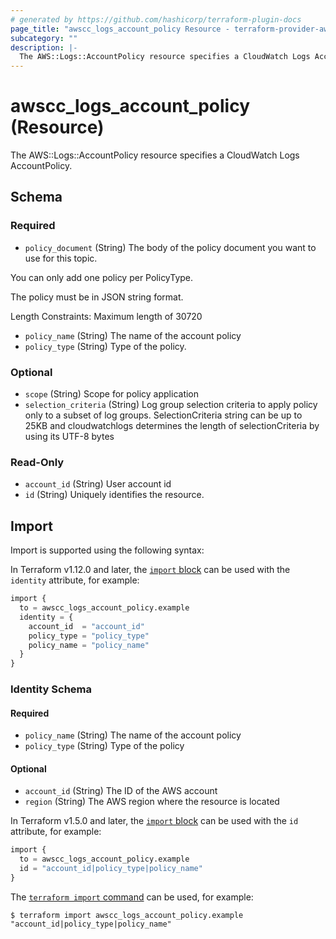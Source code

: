 ```yaml
---
# generated by https://github.com/hashicorp/terraform-plugin-docs
page_title: "awscc_logs_account_policy Resource - terraform-provider-awscc"
subcategory: ""
description: |-
  The AWS::Logs::AccountPolicy resource specifies a CloudWatch Logs AccountPolicy.
---
```


# awscc_logs_account_policy (Resource)

The AWS::Logs::AccountPolicy resource specifies a CloudWatch Logs AccountPolicy.



<!-- schema generated by tfplugindocs -->
## Schema

### Required

- `policy_document` (String) The body of the policy document you want to use for this topic.

You can only add one policy per PolicyType.

The policy must be in JSON string format.

Length Constraints: Maximum length of 30720
- `policy_name` (String) The name of the account policy
- `policy_type` (String) Type of the policy.

### Optional

- `scope` (String) Scope for policy application
- `selection_criteria` (String) Log group  selection criteria to apply policy only to a subset of log groups. SelectionCriteria string can be up to 25KB and cloudwatchlogs determines the length of selectionCriteria by using its UTF-8 bytes

### Read-Only

- `account_id` (String) User account id
- `id` (String) Uniquely identifies the resource.

## Import

Import is supported using the following syntax:

In Terraform v1.12.0 and later, the [`import` block](https://developer.hashicorp.com/terraform/language/import) can be used with the `identity` attribute, for example:

```terraform
import {
  to = awscc_logs_account_policy.example
  identity = {
    account_id  = "account_id"
    policy_type = "policy_type"
    policy_name = "policy_name"
  }
}
```

<!-- schema generated by tfplugindocs -->
### Identity Schema

#### Required

- `policy_name` (String) The name of the account policy
- `policy_type` (String) Type of the policy

#### Optional

- `account_id` (String) The ID of the AWS account
- `region` (String) The AWS region where the resource is located

In Terraform v1.5.0 and later, the [`import` block](https://developer.hashicorp.com/terraform/language/import) can be used with the `id` attribute, for example:

```terraform
import {
  to = awscc_logs_account_policy.example
  id = "account_id|policy_type|policy_name"
}
```

The [`terraform import` command](https://developer.hashicorp.com/terraform/cli/commands/import) can be used, for example:

```shell
$ terraform import awscc_logs_account_policy.example "account_id|policy_type|policy_name"
```
